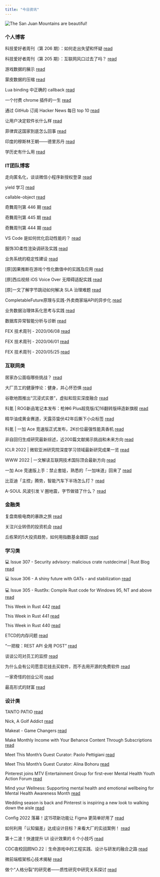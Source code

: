 ```yaml
---
title: "今日资讯"
---
```


![The San Juan Mountains are beautiful!](https://cn.bing.com/th?id=OHR.SaltPondsMaras_EN-US5922073798_UHD.jpg "San Juan Mountains")

### 个人博客

   科技爱好者周刊（第 206 期）：如何走出失望和怀疑 [read](http://www.ruanyifeng.com/blog/2022/05/weekly-issue-206.html)

   科技爱好者周刊（第 205 期）：互联网风口过去了吗？ [read](http://www.ruanyifeng.com/blog/2022/05/weekly-issue-205.html)

   游戏数据的展示 [read](https://blog.codingnow.com/2022/05/gameplay_viewport.html)

   蒙皮数据的压缩 [read](https://blog.codingnow.com/2022/04/vertex_blend_attribute_compression.html)

   Lua binding 中正确的 callback [read](https://blog.codingnow.com/2022/04/lua_binding_callback.html)

   一个付费 chrome 插件的一生 [read](https://blog.t9t.io/star-history-2021-01-21/)

   通过 GitHub 订阅 Hacker News 每日 top 10 [read](https://blog.t9t.io/headllines-2020-09-03/)

   让用户决定软件长什么样 [read](https://blog.t9t.io/let-user-design-2020-06-18/)

   菲律宾这国家到底怎么回事 [read](https://www.kymjs.com/history/2022/05/11/01)

   印度的穆斯林王朝——德里苏丹 [read](https://www.kymjs.com/pay/history/2022/05/08/01)

   学历史有什么用 [read](https://www.kymjs.com/history/2022/05/04/01)

### IT团队博客

   走向匿名化，谈谈微信小程序新授权登录 [read](http://www.alloyteam.com/2021/04/15431/)

   yield 学习 [read](http://www.alloyteam.com/2021/03/15427/)

   callable-object [read](http://www.alloyteam.com/2021/03/callable-object/)

   奇舞周刊第 446 期 [read](https://weekly.75.team/issue446.html)

   奇舞周刊第 445 期 [read](https://weekly.75.team/issue445.html)

   奇舞周刊第 444 期 [read](https://weekly.75.team/issue444.html)

   VS Code 是如何优化启动性能的？ [read](https://fed.taobao.org/blog/taofed/do71ct/wpsf10)

   服饰3D柔性渲染调研及实践 [read](https://fed.taobao.org/blog/taofed/do71ct/fufsgh)

   业务系统的稳定性建设 [read](https://fed.taobao.org/blog/taofed/do71ct/fc3cy0)

   \[原\]因果推断在游戏个性化数值中的实践及应用 [read](https://blog.csdn.net/ByteDanceTech/article/details/124811656)

   \[原\]西瓜视频 iOS Voice Over 无障碍适配实践 [read](https://blog.csdn.net/ByteDanceTech/article/details/124762824)

   \[原\]一文了解字节跳动如何解决 SLA 治理难题 [read](https://blog.csdn.net/ByteDanceTech/article/details/124743520)

   CompletableFuture原理与实践-外卖商家端API的异步化 [read](https://tech.meituan.com/2022/05/12/principles-and-practices-of-completablefuture.html)

   业务数据治理体系化思考与实践 [read](https://tech.meituan.com/2022/05/12/business-data-governance.html)

   数据库异常智能分析与诊断 [read](https://tech.meituan.com/2022/05/05/meituan-database-autonomy-service.html)

   FEX 技术周刊 - 2020/06/08 [read](http://fex.baidu.com/blog/2020/06/fex-weekly-08//)

   FEX 技术周刊 - 2020/06/01 [read](http://fex.baidu.com/blog/2020/06/fex-weekly-01//)

   FEX 技术周刊 - 2020/05/25 [read](http://fex.baidu.com/blog/2020/05/fex-weekly-25//)

### 互联网类

   居家办公面临哪些挑战？ [read](http://www.huxiu.com/article/556796.html?f=wangzhan)

   大厂员工的健康悖论：健身，并心怀恐惧 [read](http://www.huxiu.com/article/556486.html?f=wangzhan)

   谷歌地图推出“沉浸式实景”，虚拟和现实深度融合 [read](http://www.huxiu.com/article/554676.html?f=wangzhan)

   科氪 \| ROG新品笔记本发布：枪神6 Plus超竞版/幻16翻转版缔造新旗舰 [read](https://36kr.com/p/1745407568064385)

   精华油成黄金赛道，天露芬蛰伏42年后撕下小众标签 [read](https://36kr.com/p/1745178055667334)

   科氪 \| 一加 Ace 竞速版正式发布，2K价位最强性能真香机 [read](https://36kr.com/p/1745229760720520)

   非自回归生成研究最新综述，近200篇文献揭示挑战和未来方向 [read](https://www.msra.cn/zh-cn/news/features/a-survey-on-non-autoregressive-generation)

   ICLR 2022 \| 微软亚洲研究院深度学习领域最新研究成果一览 [read](https://www.msra.cn/zh-cn/news/features/iclr-2022)

   WWW 2022 \| 一文解读互联网技术国际顶会最新方向 [read](https://www.msra.cn/zh-cn/news/features/www-2022)

   一加 Ace 竞速版上手：禁止套娃，熟悉的「一加味道」回来了 [read](http://www.geekpark.net/news/302267)

   比亚迪「主控」腾势，智能汽车下半场怎么打？ [read](http://www.geekpark.net/news/302322)

   A-SOUL 风波引发 V 圈地震，字节做错了什么？ [read](http://www.geekpark.net/news/302296)

### 金融类

   复盘南极电商的暴跌之旅 [read](http://xueqiu.com/2781746060/220193401)

   关注兴业转债的投资机会 [read](http://xueqiu.com/4778574435/220197877)

   丘栋荣的5大投资趋势，如何用指数基金跟踪 [read](http://xueqiu.com/3559889031/220082286)

### 学习类

   💻 Issue 307 - Security advisory: malicious crate rustdecimal \| Rust Blog [read](https://rust.libhunt.com/newsletter/307)

   💻 Issue 306 - A shiny future with GATs - and stabilization [read](https://rust.libhunt.com/newsletter/306)

   💻 Issue 305 - Rust9x: Compile Rust code for Windows 95, NT and above [read](https://rust.libhunt.com/newsletter/305)

   This Week in Rust 442 [read](https://this-week-in-rust.org/blog/2022/05/11/this-week-in-rust-442/)

   This Week in Rust 441 [read](https://this-week-in-rust.org/blog/2022/05/04/this-week-in-rust-441/)

   This Week in Rust 440 [read](https://this-week-in-rust.org/blog/2022/04/27/this-week-in-rust-440/)

   ETCD的内存问题 [read](https://coolshell.cn/articles/22242.html)

   “一把梭：REST API 全用 POST” [read](https://coolshell.cn/articles/22173.html)

   谈谈公司对员工的监控 [read](https://coolshell.cn/articles/22157.html)

   为什么会有公司愿意花钱去买软件，而不去用开源的免费软件 [read](https://wanqu.co/p/7581?s=rss)

   一家奇怪的创业公司 [read](https://wanqu.co/p/7580?s=rss)

   最高形式的财富 [read](https://wanqu.co/p/7579?s=rss)

### 设计类

   TANTO PATIO [read](https://www.behance.net/gallery/143380673/TANTO-PATIO)

   Nick, A Golf Addict [read](https://www.behance.net/gallery/143391561/Nick-A-Golf-Addict)

   Makeat - Game Changers [read](https://www.behance.net/gallery/142430387/Makeat-Game-Changers)

   Make Monthly Income with Your Behance Content Through Subscriptions [read](https://medium.com/behance-blog/make-monthly-income-with-your-behance-content-through-subscriptions-2071ac795d4d?source=rss-f5272b7f3182------2)

   Meet This Month’s Guest Curator: Paolo Pettigiani [read](https://medium.com/behance-blog/meet-this-months-guest-curator-paolo-pettigiani-2e6eb34415c4?source=rss-f5272b7f3182------2)

   Meet This Month’s Guest Curator: Alina Bohoru [read](https://medium.com/behance-blog/meet-this-months-guest-curator-alina-bohoru-a78369a64aa7?source=rss-f5272b7f3182------2)

   Pinterest joins MTV Entertainment Group for first-ever Mental Health Youth Action Forum [read](https://newsroom.pinterest.com/en/post/pinterest-joins-mtv-entertainment-group-for-first-ever-mental-health-youth-action-forum)

   Mind your Wellness: Supporting mental health and emotional wellbeing for Mental Health Awareness Month [read](https://newsroom.pinterest.com/en/post/mind-your-wellness-supporting-mental-health-and-emotional-wellbeing-for-mental-health)

   Wedding season is back and Pinterest is inspiring a new look to walking down the aisle [read](https://newsroom.pinterest.com/en/post/wedding-season-is-back-and-pinterest-is-inspiring-a-new-look-to-walking-down-the-aisle)

   Config 2022 落幕！这15项新功能让 Figma 更简单好用了 [read](https://www.uisdc.com/config-2022)

   如何利用「认知偏差」达成设计目标？来看大厂的实战案例！ [read](https://www.uisdc.com/use-cognitive-biases)

   第十二波！快速提升 UI 设计效果的 6 个小技巧 [read](https://www.uisdc.com/improve-ui-designs-faster-12)

   CDC夜校回顾NO.22｜生命游戏中的工程实践、设计与研发的融合之路 [read](https://cdc.tencent.com/2022/04/13/cdc%e5%a4%9c%e6%a0%a1%e5%9b%9e%e9%a1%beno-22%ef%bd%9c%e7%94%9f%e5%91%bd%e6%b8%b8%e6%88%8f%e4%b8%ad%e7%9a%84%e5%b7%a5%e7%a8%8b%e5%ae%9e%e8%b7%b5%e3%80%81%e8%ae%be%e8%ae%a1%e4%b8%8e%e7%a0%94%e5%8f%91/)

   微前端框架核心技术揭秘 [read](https://cdc.tencent.com/2022/02/22/micro-frontend-framework/)

   做个“人格分裂”的研究者——质性研究中研究关系探讨 [read](https://cdc.tencent.com/2022/02/16/%e5%81%9a%e4%b8%aa%e4%ba%ba%e6%a0%bc%e5%88%86%e8%a3%82%e7%9a%84%e7%a0%94%e7%a9%b6%e8%80%85-%e8%b4%a8%e6%80%a7%e7%a0%94%e7%a9%b6%e4%b8%ad%e7%a0%94%e7%a9%b6%e5%85%b3/)

